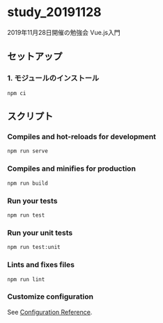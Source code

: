 # study_20191128
2019年11月28日開催の勉強会 Vue.js入門

## セットアップ

### 1. モジュールのインストール

```
npm ci
```

## スクリプト

### Compiles and hot-reloads for development

```
npm run serve
```

### Compiles and minifies for production
```
npm run build
```

### Run your tests
```
npm run test
```

### Run your unit tests
```
npm run test:unit
```

### Lints and fixes files
```
npm run lint
```

### Customize configuration
See [Configuration Reference](https://cli.vuejs.org/config/).
